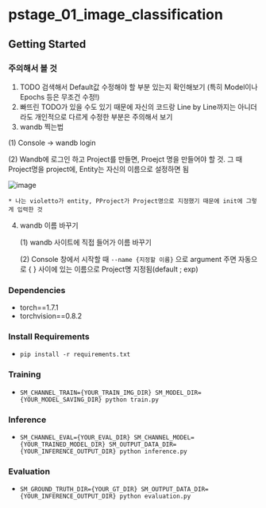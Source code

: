 # pstage_01_image_classification

## Getting Started  

### 주의해서 볼 것
1. TODO 검색해서 Default값 수정해야 할 부분 있는지 확인해보기 (특히 Model이나 Epochs 등은 무조건 수정!)
2. 빠뜨린 TODO가 있을 수도 있기 때문에 자신의 코드랑 Line by Line까지는 아니더라도 개인적으로 다르게 수정한 부분은 주의해서 보기
3. wandb 찍는법

  (1) Console -> wandb login
  
  (2) Wandb에 로그인 하고 Project를 만들면, Proejct 명을 만들어야 할 것. 그 때 Project명을 project에, Entity는 자신의 이름으로 설정하면 됨
  
  ![image](https://user-images.githubusercontent.com/72785706/156280567-9767db1a-30fc-47a9-826c-630f4e859477.png)
  
    * 나는 violetto가 entity, PProject가 Project명으로 지정했기 때문에 init에 그렇게 입력한 것

4. wandb 이름 바꾸기

   (1) wandb 사이트에 직접 들어가 이름 바꾸기
   
   (2) Console 창에서 시작할 때 `--name {지정할 이름}` 으로 argument 주면 자동으로 { } 사이에 있는 이름으로 Project명 지정됨(default ; exp)

### Dependencies
- torch==1.7.1
- torchvision==0.8.2                                                              

### Install Requirements
- `pip install -r requirements.txt`

### Training
- `SM_CHANNEL_TRAIN={YOUR_TRAIN_IMG_DIR} SM_MODEL_DIR={YOUR_MODEL_SAVING_DIR} python train.py`

### Inference
- `SM_CHANNEL_EVAL={YOUR_EVAL_DIR} SM_CHANNEL_MODEL={YOUR_TRAINED_MODEL_DIR} SM_OUTPUT_DATA_DIR={YOUR_INFERENCE_OUTPUT_DIR} python inference.py`

### Evaluation
- `SM_GROUND_TRUTH_DIR={YOUR_GT_DIR} SM_OUTPUT_DATA_DIR={YOUR_INFERENCE_OUTPUT_DIR} python evaluation.py`
